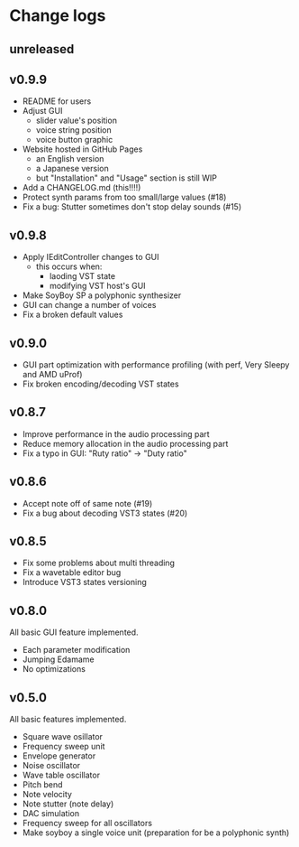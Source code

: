# Change logs

## unreleased

## v0.9.9

- README for users
- Adjust GUI
    - slider value's position
    - voice string position
    - voice button graphic
- Website hosted in GitHub Pages
    - an English version
    - a Japanese version
    - but "Installation" and "Usage" section is still WIP
- Add a CHANGELOG.md (this!!!!)
- Protect synth params from too small/large values (#18)
- Fix a bug: Stutter sometimes don't stop delay sounds (#15)

## v0.9.8

- Apply IEditController changes to GUI
    - this occurs when:
        - laoding VST state
        - modifying VST host's GUI
- Make SoyBoy SP a polyphonic synthesizer
- GUI can change a number of voices
- Fix a broken default values

## v0.9.0

- GUI part optimization with performance profiling (with perf, Very Sleepy and AMD uProf)
- Fix broken encoding/decoding VST states

## v0.8.7

- Improve performance in the audio processing part
- Reduce memory allocation in the audio processing part
- Fix a typo in GUI: "Ruty ratio" -> "Duty ratio"

## v0.8.6

- Accept note off of same note (#19)
- Fix a bug about decoding VST3 states (#20)

## v0.8.5

- Fix some problems about multi threading
- Fix a wavetable editor bug
- Introduce VST3 states versioning

## v0.8.0

All basic GUI feature implemented.

- Each parameter modification
- Jumping Edamame
- No optimizations

## v0.5.0

All basic features implemented.

- Square wave osillator
- Frequency sweep unit
- Envelope generator
- Noise oscillator
- Wave table oscillator
- Pitch bend
- Note velocity
- Note stutter (note delay)
- DAC simulation
- Frequency sweep for all oscillators
- Make soyboy a single voice unit (preparation for be a polyphonic synth)
